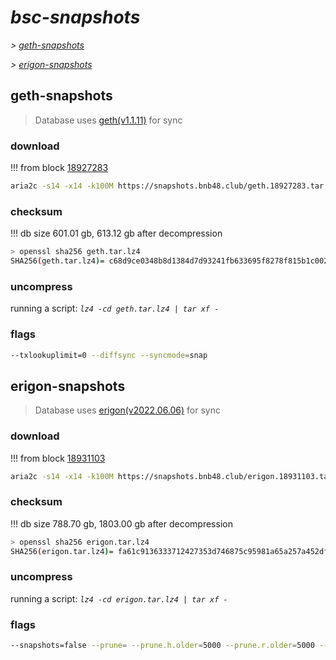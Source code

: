 # *bsc-snapshots*


*\> [geth-snapshots](#geth-snapshots)*

*\> [erigon-snapshots](#erigon-snapshots)*


## geth-snapshots


> Database uses [geth(v1.1.11)](https://github.com/bnb-chain/bsc/releases/tag/v1.1.11) for sync


### download

<!-- begin_geth -->

!!! from block [18927283](https://bscscan.com/block/18927283)
```bash
aria2c -s14 -x14 -k100M https://snapshots.bnb48.club/geth.18927283.tar.lz4 -o geth.tar.lz4
```


### checksum


!!! db size 601.01 gb, 613.12 gb after decompression
```bash
> openssl sha256 geth.tar.lz4
SHA256(geth.tar.lz4)= c68d9ce0348b8d1384d7d93241fb633695f8278f815b1c002f266386cd834673
```

<!-- end_geth -->

### uncompress


running a script: _`lz4 -cd geth.tar.lz4 | tar xf -`_


### flags


```bash
--txlookuplimit=0 --diffsync --syncmode=snap
```


## erigon-snapshots


> Database uses [erigon(v2022.06.06)](https://github.com/ledgerwatch/erigon/releases/tag/v2022.06.06) for sync


### download

<!-- begin_erigon -->

!!! from block [18931103](https://bscscan.com/block/18931103)
```bash
aria2c -s14 -x14 -k100M https://snapshots.bnb48.club/erigon.18931103.tar.lz4 -o erigon.tar.lz4
```


### checksum


!!! db size 788.70 gb, 1803.00 gb after decompression
```bash
> openssl sha256 erigon.tar.lz4
SHA256(erigon.tar.lz4)= fa61c9136333712427353d746875c95981a65a257a452df9859fb043af10260e
```

<!-- end_erigon -->

### uncompress


running a script: _`lz4 -cd erigon.tar.lz4 | tar xf -`_


### flags


```bash
--snapshots=false --prune= --prune.h.older=5000 --prune.r.older=5000 --prune.t.older=5000 --prune.c.older=5000
```
